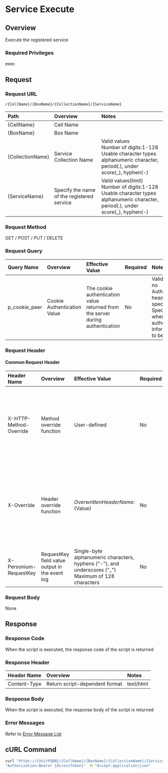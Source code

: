 # Service Execute

## Overview

Execute the registered service

### Required Privileges

exec

## Request

### Request URL

```
/{CellName}/{BoxName}/{CollectionName}/{ServiceName}
```

|Path|Overview|Notes|
|:--|:--|:--|
|{CellName}|Cell Name||
|{BoxName}|Box Name||
|{CollectionName}|Service Collection Name|Valid values <br>Number of digits:1-128<br>Usable character types<br>alphanumeric character, period(.), under score(_), hyphen(-)|
|{ServiceName}|Specify the name of the registered service|Valid values(limit) <br>Number of digits:1-128<br>Usable character types<br>alphanumeric character, period(.), under score(_), hyphen(-)|

### Request Method

GET / POST / PUT / DELETE

### Request Query

|Query Name|Overview|Effective Value|Required|Notes|
|:--|:--|:--|:--|:--|
|p_cookie_peer|Cookie Authentication Value|The cookie authentication value returned from the server during authentication|No|Valid only if no Authorization header specified<br>Specify this when cookie authentication information is to be used|

### Request Header

#### Common Request Header

|Header Name|Overview|Effective Value|Required|Notes|
|:--|:--|:--|:--|:--|
|X-HTTP-Method-Override|Method override function|User-defined|No|Specifying this value in a request with the POST method indicates that the specified value is used as the method|
|X-Override|Header override function|${OverwrittenHeaderName}:${Value}|No|The normal HTTP header value is overwritten. Specify multiple X-Override headers for the overwriting of multiple headers|
|X-Personium-RequestKey|RequestKey field value output in the event log|Single-byte alphanumeric characters, hyphens ("-"), and underscores ("_")<br>Maximum of 128 characters|No||

### Request Body

None


## Response

### Response Code

When the script is executed, the response code of the script is returned

### Response Header

|Header Name|Overview|Notes|
|:--|:--|:--|
|Content-Type|Return script-dependent format|text/html|

### Response Body

When the script is executed, the response body of the script is returned

### Error Messages

Refer to [Error Message List](004_Error_Messages.md)


## cURL Command

```sh
curl "https://{UnitFQDN}/{CellName}/{BoxName}/{CollectionName}/{ServiceName}" -X GET -i -H \
"Authorization:Bearer {AccessToken}" -H "Accept:application/json"
```


